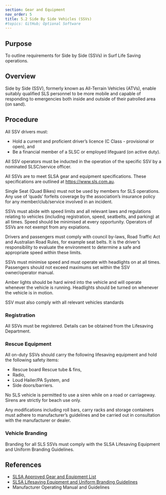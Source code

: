 ```yaml
---
section: Gear and Equipment
nav_order: 5
title: 5.2 Side By Side Vehicles (SSVs)
#topics: GitHub; Optional Software
---
```


## Purpose

To outline requirements for Side by Side (SSVs) in Surf Life Saving operations.

## Overview

Side by Side (SSV), formerly known as All-Terrain Vehicles (ATVs), enable suitably qualified SLS personnel to be more mobile and capable of responding to emergencies both inside and outside of their patrolled area (on sand).

## Procedure

All SSV drivers must:

- Hold a current and proficient driver’s licence (C Class - provisional or open), and
- Be a financial member of a SLSC or employed lifeguard (on active duty).

All SSV operators must be inducted in the operation of the specific SSV by a nominated SLSC/service officer.

All SSVs are to meet SLSA gear and equipment specifications. These specifications are outlined at <https://www.sls.com.au>.

Single Seat (Quad Bikes) must not be used by members for SLS operations. Any use of ‘quads’ forfeits coverage by the association’s insurance policy for any member/club/service involved in an incident.

SSVs must abide with speed limits and all relevant laws and regulations relating to vehicles (including registration, speed, seatbelts, and parking) at all times. Speed should be minimised at every opportunity. Operators of SSVs are not exempt from any expiations.

Drivers and passengers must comply with council by-laws, Road Traffic Act and Australian Road Rules, for example seat belts. It is the driver’s responsibility to evaluate the environment to determine a safe and appropriate speed within these limits.

SSVs must minimise speed and must operate with headlights on at all times. Passengers should not exceed maximums set within the SSV owner/operator manual.

Amber lights should be hard wired into the vehicle and will operate whenever the vehicle is running. Headlights should be turned on whenever the vehicle is in motion.

SSV must also comply with all relevant vehicles standards

### Registration

All SSVs must be registered. Details can be obtained from the Lifesaving Department.

### Rescue Equipment

All on-duty SSVs should carry the following lifesaving equipment and hold the following safety items:

- Rescue board Rescue tube & fins,
- Radio,
- Loud Hailer/PA System, and
- Side doors/barriers.

No SLS vehicle is permitted to use a siren while on a road or carriageway. Sirens are strictly for beach use only.

Any modifications including roll bars, carry racks and storage containers must adhere to manufacturer’s guidelines and be carried out in consultation with the manufacturer or dealer.

### Vehicle Branding

Branding for all SLS SSVs must comply with the SLSA Lifesaving Equipment and Uniform Branding Guidelines.

## References

- [SLSA Approved Gear and Equipment List](https://members.sls.com.au/members/document_library/1/media/12129)
- [SLSA Lifesaving Equipment and Uniform Branding Guidelines](https://members.sls.com.au/members/document_library/1/media/2526)
- Manufacturer Operating Manual and Guidelines